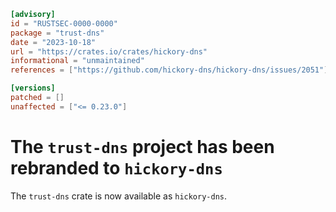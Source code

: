 ```toml
[advisory]
id = "RUSTSEC-0000-0000"
package = "trust-dns"
date = "2023-10-18"
url = "https://crates.io/crates/hickory-dns"
informational = "unmaintained"
references = ["https://github.com/hickory-dns/hickory-dns/issues/2051"]

[versions]
patched = []
unaffected = ["<= 0.23.0"]
```

# The `trust-dns` project has been rebranded to `hickory-dns`

The `trust-dns` crate is now available as `hickory-dns`.
